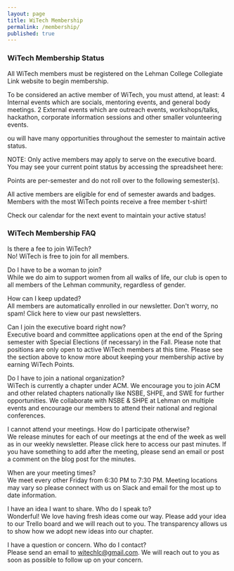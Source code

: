 ```yaml
---
layout: page
title: WiTech Membership
permalink: /membership/
published: true
---
```


### WiTech Membership Status
All WiTech members must be registered on the Lehman College Collegiate Link website to begin membership. 

To be considered an active member of WiTech, you must attend, at least:
4 Internal events which are socials, mentoring events, and general body meetings.
2 External events which are outreach events, workshops/talks, hackathon, corporate information sessions and other smaller volunteering events.

ou will have many opportunities throughout the semester to maintain active status.

NOTE: Only active members may apply to serve on the executive board. You may see your current point status by accessing the spreadsheet here:

Points are per-semester and do not roll over to the following semester(s).

All active members are eligible for end of semester awards and badges. Members with the most WiTech points receive a free member t-shirt!

Check our calendar for the next event to maintain your active status!

### WiTech Membership FAQ
Is there a fee to join WiTech?  
No! WiTech is free to join for all members.

Do I have to be a woman to join?  
While we do aim to support women from all walks of life, our club is open to all members of the Lehman community, regardless of gender.

How can I keep updated?  
All members are automatically enrolled in our newsletter. Don't worry, no spam! Click here to view our past newsletters.

Can I join the executive board right now?  
Executive board and committee applications open at the end of the Spring semester with Special Elections (if necessary) in the Fall. Please note that positions are only open to active WiTech members at this time. Please see the section above to know more about keeping your membership active by earning WiTech Points.

Do I have to join a national organization?  
WiTech is currently a chapter under ACM. We encourage you to join ACM and other related chapters nationally like NSBE, SHPE, and SWE for further opportunities.
We collaborate with NSBE & SHPE at Lehman on multiple events and encourage our members to attend their national and regional conferences.

I cannot attend your meetings. How do I participate otherwise?  
We release minutes for each of our meetings at the end of the week as well as in our weekly newsletter. Please click here to access our past minutes. If you have something to add after the meeting, please send an email or post a comment on the blog post for the minutes.

When are your meeting times?  
We meet every other Friday from 6:30 PM to 7:30 PM. Meeting locations may vary so please connect with us on Slack and email for the most up to date information.

I have an idea I want to share. Who do I speak to?  
Wonderful! We love having fresh ideas come our way. Please add your idea to our Trello board and we will reach out to you. The transparency allows us to show how we adopt new ideas into our chapter.

I have a question or concern. Who do I contact?  
Please send an email to witechlc@gmail.com. We will reach out to you as soon as possible to follow up on your concern.